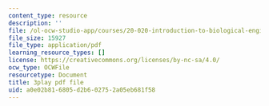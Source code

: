 ```yaml
---
content_type: resource
description: ''
file: /ol-ocw-studio-app/courses/20-020-introduction-to-biological-engineering-design-spring-2009/a0e02b816805d2b602752a05eb681f58_CUrlh0yrQ8s.pdf
file_size: 15927
file_type: application/pdf
learning_resource_types: []
license: https://creativecommons.org/licenses/by-nc-sa/4.0/
ocw_type: OCWFile
resourcetype: Document
title: 3play pdf file
uid: a0e02b81-6805-d2b6-0275-2a05eb681f58
---
```

